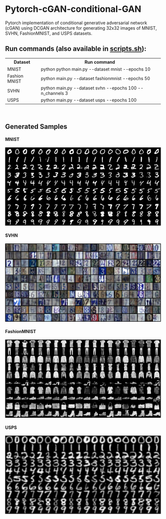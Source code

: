 # Pytorch-cGAN-conditional-GAN
Pytorch implementation of conditional generative adversarial network (cGAN) using DCGAN architecture for generating 32x32 images of MNIST, SVHN, FashionMNIST, and USPS datasets.
<br>

## Run commands (also available in <a href="scripts.sh">scripts.sh</a>): <br>

<table>
  <tr>
    <th>Dataset</th>
    <th>Run command</th>
  </tr>
  <tr>
    <td>MNIST</td>
    <td>python python main.py --dataset mnist --epochs 10</td>
  </tr>
  <tr>
    <td>Fashion MNIST</td>
    <td>python main.py --dataset fashionmnist --epochs 50</td>
  </tr>
  <tr>
    <td>SVHN</td>
    <td>python main.py --dataset svhn --epochs 100 --n_channels 3</td>
  </tr>
  <tr>
    <td>USPS</td>
    <td>python main.py --dataset usps --epochs 100</td>
  </tr>
</table>

<br>

## Generated Samples<br>
#### MNIST
<img src="./Results/MNIST.png" width="700" ></img>
#### SVHN
<img src="./Results/SVHN.png" width="700"></img>
#### FashionMNIST
<img src="./Results/FashionMNIST.png" width="700"></img>
#### USPS
<img src="./Results/USPS.png" width="700"></img>
